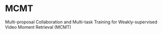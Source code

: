 # MCMT
Multi-proposal Collaboration and Multi-task Training for Weakly-supervised Video Moment Retrieval (MCMT)
